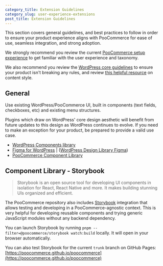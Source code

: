 ```yaml
---
category_title: Extension Guidelines
category_slug: user-experience-extensions
post_title: Extension Guidelines
---
```


This section covers general guidelines, and best practices to follow in order to ensure your product experience aligns with PooCommerce for ease of use, seamless integration, and strong adoption.

We strongly recommend you review the current [PooCommerce setup experience](https://poocommerce.com/documentation/plugins/poocommerce/getting-started/) to get familiar with the user experience and taxonomy.

We also recommend you review the [WordPress core guidelines](https://developer.wordpress.org/plugins/wordpress-org/detailed-plugin-guidelines/) to ensure your product isn't breaking any rules, and review [this helpful resource](https://poocommerce.com/document/grammar-punctuation-style-guide/) on content style.

## General

Use existing WordPress/PooCommerce UI, built in components (text fields, checkboxes, etc) and existing menu structures.

Plugins which draw on WordPress' core design aesthetic will benefit from future updates to this design as WordPress continues to evolve. If you need to make an exception for your product, be prepared to provide a valid use case.

-   [WordPress Components library](https://wordpress.github.io/gutenberg/?path=/story/docs-introduction--page)
-   [Figma for WordPress](https://make.wordpress.org/design/2018/11/19/figma-for-wordpress/) | ([WordPress Design Library Figma](https://www.figma.com/file/e4tLacmlPuZV47l7901FEs/WordPress-Design-Library))
-   [PooCommerce Component Library](https://poocommerce.github.io/poocommerce/)

## Component Library - Storybook

> Storybook is an open source tool for developing UI components in isolation for React, React Native and more. It makes building stunning UIs organized and efficient.

The PooCommerce repository also includes [Storybook](https://storybook.js.org/) integration that allows testing and developing in a PooCommerce-agnostic context. This is very helpful for developing reusable components and trying generic JavaScript modules without any backend dependency.

You can launch Storybook by running `pnpm --filter=@poocommerce/storybook watch:build` locally. It will open in your browser automatically.

You can also test Storybook for the current `trunk` branch on GitHub Pages: [https://poocommerce.github.io/poocommerce](https://poocommerce.github.io/poocommerce)
